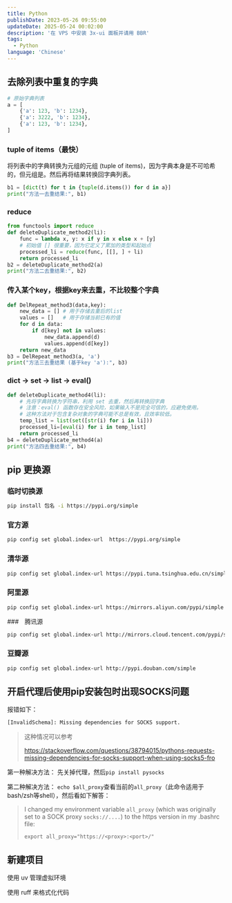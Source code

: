 ```yaml
---
title: Python
publishDate: 2023-05-26 09:55:00
updateDate: 2025-05-24 00:02:00
description: '在 VPS 中安装 3x-ui 面板并请用 BBR'
tags:
  - Python
language: 'Chinese'
---
```



## 去除列表中重复的字典

```python
# 原始字典列表
a = [
    {'a': 123, 'b': 1234},
    {'a': 3222, 'b': 1234},
    {'a': 123, 'b': 1234},
]
```

### tuple of items（最快）

将列表中的字典转换为元组的元组 (tuple of items)，因为字典本身是不可哈希的，但元组是。然后再将结果转换回字典列表。

```python
b1 = [dict(t) for t in {tuple(d.items()) for d in a}]
print("方法一去重结果:", b1)
```

### reduce

```python
from functools import reduce
def deleteDuplicate_method2(li):
    func = lambda x, y: x if y in x else x + [y]
    # 初始值 [] 很重要，因为它定义了累加的类型和起始点
    processed_li = reduce(func, [[], ] + li)
    return processed_li
b2 = deleteDuplicate_method2(a)
print("方法二去重结果:", b2)
```

### 传入某个key，根据key来去重，不比较整个字典

```python
def DelRepeat_method3(data,key):
    new_data = [] # 用于存储去重后的list
    values = []   # 用于存储当前已有的值
    for d in data:
        if d[key] not in values:
            new_data.append(d)
            values.append(d[key])
    return new_data
b3 = DelRepeat_method3(a, 'a')
print("方法三去重结果 (基于key 'a'):", b3)
```

### dict -> set -> list -> eval()

```python
def deleteDuplicate_method4(li):
    # 先将字典转换为字符串，利用 set 去重，然后再转换回字典
    # 注意：eval() 函数存在安全风险，如果输入不是完全可信的，应避免使用。
    # 这种方法对于包含复杂对象的字典可能不总是有效，且效率较低。
    temp_list = list(set([str(i) for i in li]))
    processed_li=[eval(i) for i in temp_list]
    return processed_li
b4 = deleteDuplicate_method4(a)
print("方法四去重结果:", b4)
```

## pip 更换源

### 临时切换源

```bash
pip install 包名 -i https://pypi.org/simple
```

### 官方源

```bash
pip config set global.index-url  https://pypi.org/simple
```

### 清华源

```bash
pip config set global.index-url https://pypi.tuna.tsinghua.edu.cn/simple
```

### 阿里源

```bash
pip config set global.index-url https://mirrors.aliyun.com/pypi/simple
```

###　腾讯源

```bash
pip config set global.index-url http://mirrors.cloud.tencent.com/pypi/simple
```

### 豆瓣源

```bash
pip config set global.index-url http://pypi.douban.com/simple
```

## 开启代理后使用pip安装包时出现SOCKS问题
报错如下：
```bash
[InvalidSchema]: Missing dependencies for SOCKS support.
```

> 这种情况可以参考
> 
> https://stackoverflow.com/questions/38794015/pythons-requests-missing-dependencies-for-socks-support-when-using-socks5-fro

第一种解决方法：
先关掉代理，然后`pip install pysocks`

第二种解决方法：
`echo $all_proxy`查看当前的`all_proxy`（此命令适用于bash/zsh等shell），然后看如下解答：
>I changed my environment variable `all_proxy` (which was originally set to a SOCK proxy `socks://....`) to the https version in my .bashrc file:
>
>`export all_proxy="https://<proxy>:<port>/"`

## 新建项目
使用 uv 管理虚拟环境

使用 ruff 来格式化代码

